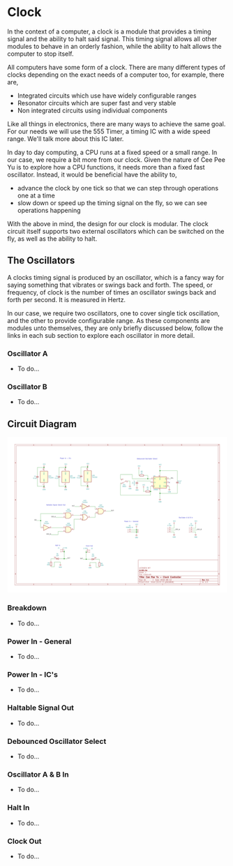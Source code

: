 # Clock
In the context of a computer, a clock is a module that provides a timing signal and the ability to halt said signal. This timing signal allows all other modules to behave in an orderly fashion, while the ability to halt allows the computer to stop itself.

All computers have some form of a clock. There are many different types of clocks depending on the exact needs of a computer too, for example, there are,

- Integrated circuits which use have widely configurable ranges
- Resonator circuits which are super fast and very stable
- Non integrated circuits using individual components

Like all things in electronics, there are many ways to achieve the same goal. For our needs we will use the 555 Timer, a timing IC with a wide speed range. We'll talk more about this IC later.

In day to day computing, a CPU runs at a fixed speed or a small range. In our case, we require a bit more from our clock. Given the nature of Cee Pee Yu is to explore how a CPU functions, it needs more than a fixed fast oscillator. Instead, it would be beneficial have the ability to,

- advance the clock by one tick so that we can step through operations one at a time
- slow down or speed up the timing signal on the fly, so we can see operations happening

With the above in mind, the design for our clock is modular. The clock circuit itself supports two external oscillators which can be switched on the fly, as well as the ability to halt.

## The Oscillators
A clocks timing signal is produced by an oscillator, which is a fancy way for saying something that vibrates or swings back and forth. The speed, or frequency, of clock is the number of times an oscillator swings back and forth per second. It is measured in Hertz.

In our case, we require two oscillators, one to cover single tick oscillation, and the other to provide configurable range. As these components are modules unto themselves, they are only briefly discussed below, follow the links in each sub section to explore each oscillator in more detail.

### Oscillator A

- To do...

### Oscillator B

- To do...

## Circuit Diagram

![Clock Diagram](kicad/clock/clock.svg)

### Breakdown

- To do...

### Power In - General

- To do...

### Power In - IC's

- To do...

### Haltable Signal Out

- To do...

### Debounced Oscillator Select

- To do...

### Oscillator A & B In

- To do...

### Halt In

- To do...

### Clock Out

- To do...
